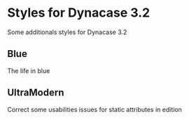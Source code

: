 # Styles for Dynacase 3.2

Some additionals styles for Dynacase 3.2

## Blue

The life in blue

## UltraModern

Correct some usabilities issues for static attributes in edition
